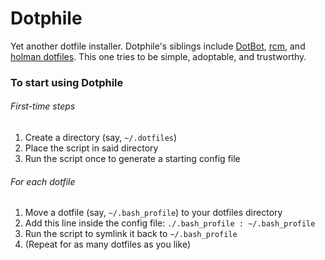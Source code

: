 Dotphile
===========

Yet another dotfile installer. Dotphile's siblings include [DotBot](https://github.com/anishathalye/dotbot), [rcm](https://github.com/thoughtbot/rcm), and [holman dotfiles](https://github.com/holman/dotfiles). This one tries to be simple, adoptable, and trustworthy.

### To start using Dotphile

###### First-time steps

1. Create a directory (say, `~/.dotfiles`)
2. Place the script in said directory
3. Run the script once to generate a starting config file

###### For each dotfile

1. Move a dotfile (say, `~/.bash_profile`) to your dotfiles directory
2. Add this line inside the config file: `./.bash_profile : ~/.bash_profile`
3. Run the script to symlink it back to `~/.bash_profile`
4. (Repeat for as many dotfiles as you like)


